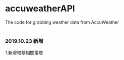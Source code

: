 # accuweatherAPI
The code for grabbing weather data from AccuWeather<br>
<br>

### 2019.10.23 新增
1.新增塔基相關電塔<br>